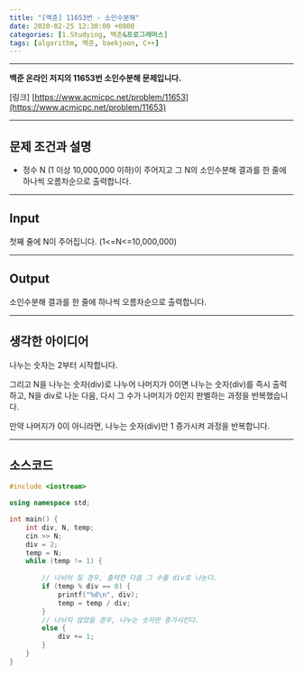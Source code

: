 ```yaml
---
title: "[백준] 11653번 - 소인수분해"
date: 2020-02-25 12:30:00 +0800
categories: [1.Studying, 백준&프로그래머스]
tags: [algorithm, 백준, baekjoon, C++]
---
```




------

**백준 온라인 저지의 11653번 소인수분해 문제입니다.**

[링크] [https://www.acmicpc.net/problem/11653](https://www.acmicpc.net/problem/11653)

---

## **문제 조건과 설명**

* 정수 N (1 이상 10,000,000 이하)이 주어지고 그 N의 소인수분해 결과를 한 줄에 하나씩 오름차순으로 출력합니다.

------




## **Input**

첫째 줄에 N이 주어집니다. (1<=N<=10,000,000)

------



## **Output**

소인수분해 결과를 한 줄에 하나씩 오름차순으로 출력합니다.

---



## **생각한 아이디어**

나누는 숫자는 2부터 시작합니다.

그리고 N을 나누는 숫자(div)로 나누어 나머지가 0이면 나누는 숫자(div)를 즉시 출력하고, N을 div로 나눈 다음, 다시 그 수가 나머지가 0인지 판별하는 과정을 반복했습니다.

만약 나머지가 0이 아니라면, 나누는 숫자(div)만 1 증가시켜 과정을 반복합니다.

------



## **소스코드**

```c++
#include <iostream>

using namespace std;

int main() {
	int div, N, temp;
	cin >> N;
	div = 2;
	temp = N;
	while (temp != 1) {
			
		// 나뉘어 질 경우, 출력한 다음 그 수를 div로 나눈다.
		if (temp % div == 0) {
			printf("%d\n", div);
			temp = temp / div;
		}
		// 나뉘지 않았을 경우, 나누는 숫자만 증가시킨다.
		else {
			div += 1;
		}
	}
}
```


